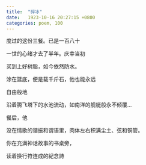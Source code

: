 ```yaml
---
title:  "碎冰"
date:   1923-10-16 20:27:15 +0800
categories: poem, 100
---
```


度过的这份三餐。已是一百八十

一世的心绪才去了半年。庆幸当初

买到上好树脂，如今依然防水。

涂在篮底，便是载千斤石，​他也能永远

自由般地

沿着腾飞塔下的水池流动，如南洋的舰艇般永不倾覆…

餐后，他

没在情歌的谐振和谓语里，肉体左右积满尘土、弦和铜管。

你在充满神话故事的书桌旁，

读着换行符连成的紀念詩​

